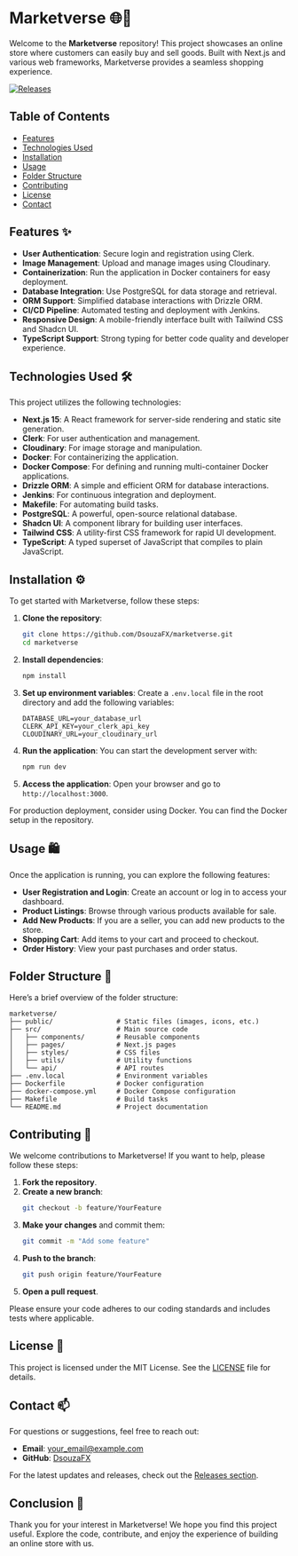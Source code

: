 # Marketverse 🌐🛒

Welcome to the **Marketverse** repository! This project showcases an online store where customers can easily buy and sell goods. Built with Next.js and various web frameworks, Marketverse provides a seamless shopping experience.

[![Releases](https://img.shields.io/badge/Releases-v1.0.0-blue)](https://github.com/DsouzaFX/marketverse/releases)

## Table of Contents

- [Features](#features)
- [Technologies Used](#technologies-used)
- [Installation](#installation)
- [Usage](#usage)
- [Folder Structure](#folder-structure)
- [Contributing](#contributing)
- [License](#license)
- [Contact](#contact)

## Features ✨

- **User Authentication**: Secure login and registration using Clerk.
- **Image Management**: Upload and manage images using Cloudinary.
- **Containerization**: Run the application in Docker containers for easy deployment.
- **Database Integration**: Use PostgreSQL for data storage and retrieval.
- **ORM Support**: Simplified database interactions with Drizzle ORM.
- **CI/CD Pipeline**: Automated testing and deployment with Jenkins.
- **Responsive Design**: A mobile-friendly interface built with Tailwind CSS and Shadcn UI.
- **TypeScript Support**: Strong typing for better code quality and developer experience.

## Technologies Used 🛠️

This project utilizes the following technologies:

- **Next.js 15**: A React framework for server-side rendering and static site generation.
- **Clerk**: For user authentication and management.
- **Cloudinary**: For image storage and manipulation.
- **Docker**: For containerizing the application.
- **Docker Compose**: For defining and running multi-container Docker applications.
- **Drizzle ORM**: A simple and efficient ORM for database interactions.
- **Jenkins**: For continuous integration and deployment.
- **Makefile**: For automating build tasks.
- **PostgreSQL**: A powerful, open-source relational database.
- **Shadcn UI**: A component library for building user interfaces.
- **Tailwind CSS**: A utility-first CSS framework for rapid UI development.
- **TypeScript**: A typed superset of JavaScript that compiles to plain JavaScript.

## Installation ⚙️

To get started with Marketverse, follow these steps:

1. **Clone the repository**:
   ```bash
   git clone https://github.com/DsouzaFX/marketverse.git
   cd marketverse
   ```

2. **Install dependencies**:
   ```bash
   npm install
   ```

3. **Set up environment variables**:
   Create a `.env.local` file in the root directory and add the following variables:
   ```
   DATABASE_URL=your_database_url
   CLERK_API_KEY=your_clerk_api_key
   CLOUDINARY_URL=your_cloudinary_url
   ```

4. **Run the application**:
   You can start the development server with:
   ```bash
   npm run dev
   ```

5. **Access the application**:
   Open your browser and go to `http://localhost:3000`.

For production deployment, consider using Docker. You can find the Docker setup in the repository.

## Usage 🛍️

Once the application is running, you can explore the following features:

- **User Registration and Login**: Create an account or log in to access your dashboard.
- **Product Listings**: Browse through various products available for sale.
- **Add New Products**: If you are a seller, you can add new products to the store.
- **Shopping Cart**: Add items to your cart and proceed to checkout.
- **Order History**: View your past purchases and order status.

## Folder Structure 📁

Here’s a brief overview of the folder structure:

```
marketverse/
├── public/                # Static files (images, icons, etc.)
├── src/                   # Main source code
│   ├── components/        # Reusable components
│   ├── pages/             # Next.js pages
│   ├── styles/            # CSS files
│   ├── utils/             # Utility functions
│   └── api/               # API routes
├── .env.local             # Environment variables
├── Dockerfile             # Docker configuration
├── docker-compose.yml     # Docker Compose configuration
├── Makefile               # Build tasks
└── README.md              # Project documentation
```

## Contributing 🤝

We welcome contributions to Marketverse! If you want to help, please follow these steps:

1. **Fork the repository**.
2. **Create a new branch**:
   ```bash
   git checkout -b feature/YourFeature
   ```
3. **Make your changes** and commit them:
   ```bash
   git commit -m "Add some feature"
   ```
4. **Push to the branch**:
   ```bash
   git push origin feature/YourFeature
   ```
5. **Open a pull request**.

Please ensure your code adheres to our coding standards and includes tests where applicable.

## License 📜

This project is licensed under the MIT License. See the [LICENSE](LICENSE) file for details.

## Contact 📫

For questions or suggestions, feel free to reach out:

- **Email**: your_email@example.com
- **GitHub**: [DsouzaFX](https://github.com/DsouzaFX)

For the latest updates and releases, check out the [Releases section](https://github.com/DsouzaFX/marketverse/releases).

## Conclusion 🌟

Thank you for your interest in Marketverse! We hope you find this project useful. Explore the code, contribute, and enjoy the experience of building an online store with us.
